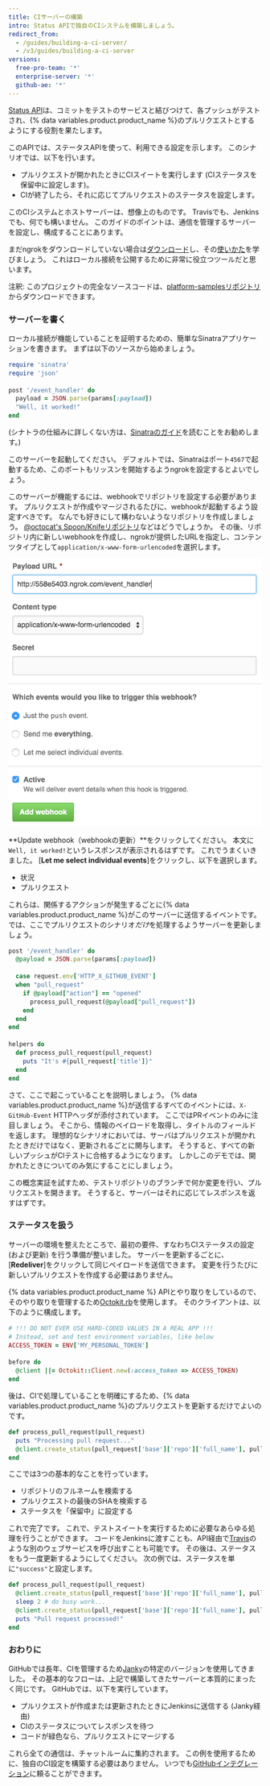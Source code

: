 ```yaml
---
title: CIサーバーの構築
intro: Status APIで独自のCIシステムを構築しましょう。
redirect_from:
  - /guides/building-a-ci-server/
  - /v3/guides/building-a-ci-server
versions:
  free-pro-team: '*'
  enterprise-server: '*'
  github-ae: '*'
---
```




[Status API][status API]は、コミットをテストのサービスと結びつけて、各プッシュがテストされ、{% data variables.product.product_name %}のプルリクエストとするようにする役割を果たします。

このAPIでは、ステータスAPIを使って、利用できる設定を示します。 このシナリオでは、以下を行います。

* プルリクエストが開かれたときにCIスイートを実行します (CIステータスを保留中に設定します)。
* CIが終了したら、それに応じてプルリクエストのステータスを設定します。

このCIシステムとホストサーバーは、想像上のものです。 Travisでも、Jenkinsでも、何でも構いません。 このガイドのポイントは、通信を管理するサーバーを設定し、構成することにあります。

まだngrokをダウンロードしていない場合は[ダウンロード][ngrok]し、その[使いかた][using ngrok]を学びましょう。 これはローカル接続を公開するために非常に役立つツールだと思います。

注釈: このプロジェクトの完全なソースコードは、[platform-samplesリポジトリ][platform samples]からダウンロードできます。

### サーバーを書く

ローカル接続が機能していることを証明するための、簡単なSinatraアプリケーションを書きます。 まずは以下のソースから始めましょう。

``` ruby
require 'sinatra'
require 'json'

post '/event_handler' do
  payload = JSON.parse(params[:payload])
  "Well, it worked!"
end
```

(シナトラの仕組みに詳しくない方は、[Sinatraのガイド][Sinatra]を読むことをお勧めします。)

このサーバーを起動してください。 デフォルトでは、Sinatraはポート`4567`で起動するため、このポートもリッスンを開始するようngrokを設定するとよいでしょう。

このサーバーが機能するには、webhookでリポジトリを設定する必要があります。 プルリクエストが作成やマージされるたびに、webhookが起動するよう設定すべきです。 なんでも好きにして構わないようなリポジトリを作成しましょう。 [@octocat's Spoon/Knifeリポジトリ](https://github.com/octocat/Spoon-Knife)などはどうでしょうか。 その後、リポジトリ内に新しいwebhookを作成し、ngrokが提供したURLを指定し、コンテンツタイプとして`application/x-www-form-urlencoded`を選択します。

![新しいngrok URL](/assets/images/webhook_sample_url.png)

**Update webhook（webhookの更新）**をクリックしてください。 本文に`Well, it worked!`というレスポンスが表示されるはずです。 これでうまくいきました。 [**Let me select individual events**]をクリックし、以下を選択します。

* 状況
* プルリクエスト

これらは、関係するアクションが発生するごとに{% data variables.product.product_name %}がこのサーバーに送信するイベントです。 では、ここでプルリクエストのシナリオ*だけ*を処理するようサーバーを更新しましょう。

``` ruby
post '/event_handler' do
  @payload = JSON.parse(params[:payload])

  case request.env['HTTP_X_GITHUB_EVENT']
  when "pull_request"
    if @payload["action"] == "opened"
      process_pull_request(@payload["pull_request"])
    end
  end
end

helpers do
  def process_pull_request(pull_request)
    puts "It's #{pull_request['title']}"
  end
end
```

さて、ここで起こっていることを説明しましょう。 {% data variables.product.product_name %}が送信するすべてのイベントには、`X-GitHub-Event` HTTPヘッダが添付されています。 ここではPRイベントのみに注目しましょう。 そこから、情報のペイロードを取得し、タイトルのフィールドを返します。 理想的なシナリオにおいては、サーバはプルリクエストが開かれたときだけではなく、更新されるごとに関与します。 そうすると、すべての新しいプッシュがCIテストに合格するようになります。 しかしこのデモでは、開かれたときについてのみ気にすることにしましょう。

この概念実証を試すため、テストリポジトリのブランチで何か変更を行い、プルリクエストを開きます。 そうすると、サーバーはそれに応じてレスポンスを返すはずです。

### ステータスを扱う

サーバーの環境を整えたところで、最初の要件、すなわちCIステータスの設定 (および更新) を行う準備が整いました。 サーバーを更新するごとに、[**Redeliver**]をクリックして同じペイロードを送信できます。 変更を行うたびに新しいプルリクエストを作成する必要はありません。

{% data variables.product.product_name %} APIとやり取りをしているので、そのやり取りを管理するため[Octokit.rb][octokit.rb]を使用します。 そのクライアントは、以下のように構成します。

``` ruby
# !!! DO NOT EVER USE HARD-CODED VALUES IN A REAL APP !!!
# Instead, set and test environment variables, like below
ACCESS_TOKEN = ENV['MY_PERSONAL_TOKEN']

before do
  @client ||= Octokit::Client.new(:access_token => ACCESS_TOKEN)
end
```

後は、CIで処理していることを明確にするため、{% data variables.product.product_name %}のプルリクエストを更新するだけでよいのです。

``` ruby
def process_pull_request(pull_request)
  puts "Processing pull request..."
  @client.create_status(pull_request['base']['repo']['full_name'], pull_request['head']['sha'], 'pending')
end
```

ここでは3つの基本的なことを行っています。

* リポジトリのフルネームを検索する
* プルリクエストの最後のSHAを検索する
* ステータスを「保留中」に設定する

これで完了です。 これで、テストスイートを実行するために必要なあらゆる処理を行うことができます。 コードをJenkinsに渡すことも、API経由で[Travis][travis api]のような別のウェブサービスを呼び出すことも可能です。 その後は、ステータスをもう一度更新するようにしてください。 次の例では、ステータスを単に`"success"`と設定します。

``` ruby
def process_pull_request(pull_request)
  @client.create_status(pull_request['base']['repo']['full_name'], pull_request['head']['sha'], 'pending')
  sleep 2 # do busy work...
  @client.create_status(pull_request['base']['repo']['full_name'], pull_request['head']['sha'], 'success')
  puts "Pull request processed!"
end
```

### おわりに

GitHubでは長年、CIを管理するため[Janky][janky]の特定のバージョンを使用してきました。 その基本的なフローは、上記で構築してきたサーバーと本質的にまったく同じです。 GitHubでは、以下を実行しています。

* プルリクエストが作成または更新されたときにJenkinsに送信する (Janky経由)
* CIのステータスについてレスポンスを待つ
* コードが緑色なら、プルリクエストにマージする

これら全ての通信は、チャットルームに集約されます。 この例を使用するために、独自のCI設定を構築する必要はありません。 いつでも[GitHubインテグレーション][integrations]に頼ることができます。

[status API]: /v3/repos/statuses/
[ngrok]: https://ngrok.com/
[using ngrok]: /webhooks/configuring/#using-ngrok
[platform samples]: https://github.com/github/platform-samples/tree/master/api/ruby/building-a-ci-server
[Sinatra]: http://www.sinatrarb.com/
[octokit.rb]: https://github.com/octokit/octokit.rb
[travis api]: https://api.travis-ci.org/docs/
[janky]: https://github.com/github/janky
[integrations]: https://github.com/integrations
